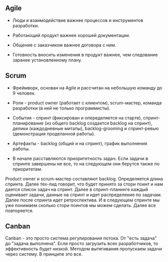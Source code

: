 ## Agile
* Люди и взаимодействие важнее процессов и инструментов разработки.

* Работающий продукт важнее хорошей документации.

* Общение с заказчиком важнее договора с ним.

* Готовность вносить изменения в продукт важнее, чем следование заранее установленному плану.

## Scrum 
* Фреймворк, основан на Agile и рассчитан на небольшую команду до 9 человек.

* Роли - product owner (работает с клиентом), scrum-мастер, команда разработки (в ней не только программисты).

* События - спринт (фиксирован и опеределяется на старте), спринт-планирование (из общего backlog создается backlog на спринт), делики (каждодневные митапы), backlog-grooming и спринт-ревью (демонстрация проделанной работы).

* Артефакты - backlog (общий и на спринт), график выполнения работы.

* В начале расставляются приоритетность задач. Если задачи в спринте завершены не все, то на следующем они берутся также по приоритетам.

Product owner и scrum-мастер составляют backlog. Определяется длина спринта. Далее тех-лид говорит, что будет принято за стори поинт и нам дается список задач на спринт. Далее в спринт-планинге каждый оценивает задачи, данные на спринт и идет распределение по задачам. Далее после спринта идет ретроспектива. И в следующем спринте мы уже понимаем сколько стори поинтов мы можем сделать. Далее все повторяется. 

## Canban 
Canban - это просто система регулирования потока. От "есть задача" до "задача выполнена". Если просто загрузить всех разработчиков, то эффективность будет низкой. Методом вытягивания пропускаем задачи через систему. В принципе это все.